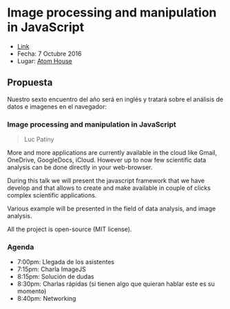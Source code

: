 # Image processing and manipulation in JavaScript
  - [Link](http://www.meetup.com/Beer-JS-Bogota/events/234524260/)
  - Fecha: 7 Octubre 2016
  - Lugar: [Atom House](https://goo.gl/maps/RbS1AqJPekB2)

## Propuesta
Nuestro sexto encuentro del año será en inglés y tratará sobre el análisis de datos e imagenes en el navegador:

### Image processing and manipulation in JavaScript

> Luc Patiny

More and more applications are currently available in the cloud like Gmail, OneDrive, GoogleDocs, iCloud. However up to now few scientific data analysis can be done directly in your web-browser.

During this talk we will present the javascript framework that we have develop and that allows to create and make available in couple of clicks complex scientific applications.

Various example will be presented in the field of data analysis, and image analysis.

All the project is open-source (MIT license).

### Agenda

  - 7:00pm: Llegada de los asistentes
  - 7:15pm: Charla ImageJS
  - 8:15pm: Solución de dudas
  - 8:30pm: Charlas rápidas (si tienen algo que quieran hablar este es su momento)
  - 8:40pm: Networking
